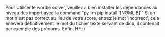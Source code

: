 Pour Utiliser le wordle solver, veuillez a bien installer les dépendances au niveau des import avec la command "py -m pip install '[NOMLIB]'"
Si un mot n'est pas correct au lieu de votre score, entrez le mot 'incorrect', cela enlevera définitivement le mot du fichier texte servant de dico, il contenait par exemple des prénoms.
Enfin, HF :)
